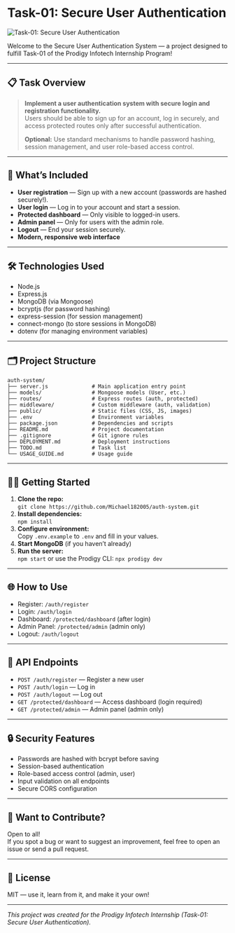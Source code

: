 # Task-01: Secure User Authentication  
![Task-01: Secure User Authentication](attachments/task-01-secure-user-authentication.png)

Welcome to the Secure User Authentication System — a project designed to fulfill Task-01 of the Prodigy Infotech Internship Program!

---

## 📋 Task Overview

> **Implement a user authentication system with secure login and registration functionality.**  
> Users should be able to sign up for an account, log in securely, and access protected routes only after successful authentication.  
> 
> **Optional:** Use standard mechanisms to handle password hashing, session management, and user role-based access control.

---

## 🚀 What’s Included

- **User registration** — Sign up with a new account (passwords are hashed securely!).
- **User login** — Log in to your account and start a session.
- **Protected dashboard** — Only visible to logged-in users.
- **Admin panel** — Only for users with the admin role.
- **Logout** — End your session securely.
- **Modern, responsive web interface**

---

## 🛠️ Technologies Used

- Node.js
- Express.js
- MongoDB (via Mongoose)
- bcryptjs (for password hashing)
- express-session (for session management)
- connect-mongo (to store sessions in MongoDB)
- dotenv (for managing environment variables)

---

## 🗂️ Project Structure

```
auth-system/
├── server.js              # Main application entry point
├── models/                # Mongoose models (User, etc.)
├── routes/                # Express routes (auth, protected)
├── middleware/            # Custom middleware (auth, validation)
├── public/                # Static files (CSS, JS, images)
├── .env                   # Environment variables
├── package.json           # Dependencies and scripts
├── README.md              # Project documentation
├── .gitignore             # Git ignore rules
├── DEPLOYMENT.md          # Deployment instructions
├── TODO.md                # Task list
└── USAGE_GUIDE.md         # Usage guide
```

---

## 🧑‍💻 Getting Started

1. **Clone the repo:**  
   `git clone https://github.com/Michael182005/auth-system.git`
2. **Install dependencies:**  
   `npm install`
3. **Configure environment:**  
   Copy `.env.example` to `.env` and fill in your values.
4. **Start MongoDB** (if you haven’t already)
5. **Run the server:**  
   `npm start` or use the Prodigy CLI: `npx prodigy dev`

---

## 🌐 How to Use

- Register: `/auth/register`
- Login: `/auth/login`
- Dashboard: `/protected/dashboard` (after login)
- Admin Panel: `/protected/admin` (admin only)
- Logout: `/auth/logout`

---

## 📌 API Endpoints

- `POST /auth/register` — Register a new user
- `POST /auth/login` — Log in
- `POST /auth/logout` — Log out
- `GET /protected/dashboard` — Access dashboard (login required)
- `GET /protected/admin` — Admin panel (admin only)

---

## 🔒 Security Features

- Passwords are hashed with bcrypt before saving
- Session-based authentication
- Role-based access control (admin, user)
- Input validation on all endpoints
- Secure CORS configuration

---

## 🤝 Want to Contribute?

Open to all!  
If you spot a bug or want to suggest an improvement, feel free to open an issue or send a pull request.

---

## 📄 License

MIT — use it, learn from it, and make it your own!

---

*This project was created for the Prodigy Infotech Internship (Task-01: Secure User Authentication).*

